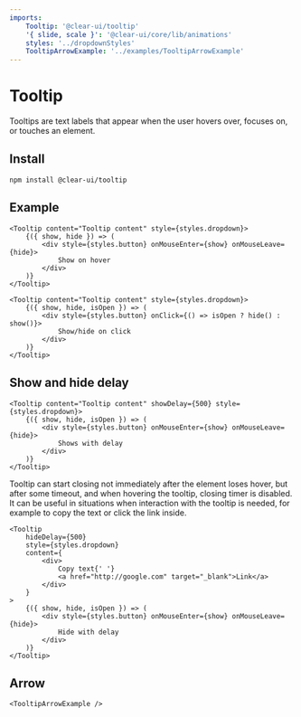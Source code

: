 ```yaml
---
imports:
    Tooltip: '@clear-ui/tooltip'
    '{ slide, scale }': '@clear-ui/core/lib/animations'
    styles: '../dropdownStyles'
    TooltipArrowExample: '../examples/TooltipArrowExample'
---
```


# Tooltip

Tooltips are text labels that appear when the user hovers over, focuses on, or touches an element.

## Install

```
npm install @clear-ui/tooltip
```

## Example

```@example
<Tooltip content="Tooltip content" style={styles.dropdown}>
    {({ show, hide }) => (
        <div style={styles.button} onMouseEnter={show} onMouseLeave={hide}>
            Show on hover
        </div>
    )}
</Tooltip>

<Tooltip content="Tooltip content" style={styles.dropdown}>
    {({ show, hide, isOpen }) => (
        <div style={styles.button} onClick={() => isOpen ? hide() : show()}>
            Show/hide on click
        </div>
    )}
</Tooltip>
```

## Show and hide delay

```@example
<Tooltip content="Tooltip content" showDelay={500} style={styles.dropdown}>
    {({ show, hide, isOpen }) => (
        <div style={styles.button} onMouseEnter={show} onMouseLeave={hide}>
            Shows with delay
        </div>
    )}
</Tooltip>
```

Tooltip can start closing not immediately after the element loses hover,
but after some timeout, and when hovering the tooltip, closing timer is disabled.
It can be useful in situations when interaction with the tooltip is needed,
for example to copy the text or click the link inside.

```@example
<Tooltip
    hideDelay={500}
    style={styles.dropdown}
    content={
        <div>
            Copy text{' '}
            <a href="http://google.com" target="_blank">Link</a>
        </div>
    }
>
    {({ show, hide, isOpen }) => (
        <div style={styles.button} onMouseEnter={show} onMouseLeave={hide}>
            Hide with delay
        </div>
    )}
</Tooltip>
```

## Arrow

```@render
<TooltipArrowExample />
```
